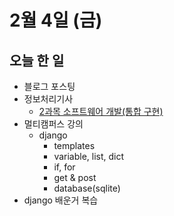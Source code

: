 # 2월 4일 (금)

## 오늘 한 일

* 블로그 포스팅
* 정보처리기사
  * [2과목 소프트웨어 개발(통합 구현)](https://github.com/GoodJeon/etc/blob/main/%EC%A0%95%EB%B3%B4%EC%B2%98%EB%A6%AC%EA%B8%B0%EC%82%AC/2%EA%B3%BC%EB%AA%A9%20%EC%86%8C%ED%94%84%ED%8A%B8%EC%9B%A8%EC%96%B4%20%EA%B0%9C%EB%B0%9C/2%EA%B3%BC%EB%AA%A9-5.md)
* 멀티캠퍼스 강의
  * django
    * templates
    * variable, list, dict
    * if, for
    * get & post
    * database(sqlite)
* django 배운거 복습

